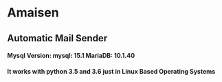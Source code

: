 # Amaisen
## Automatic Mail Sender

#### Mysql Version: mysql: 15.1  MariaDB: 10.1.40
#### It works with python 3.5 and 3.6 just in Linux Based Operating Systems
